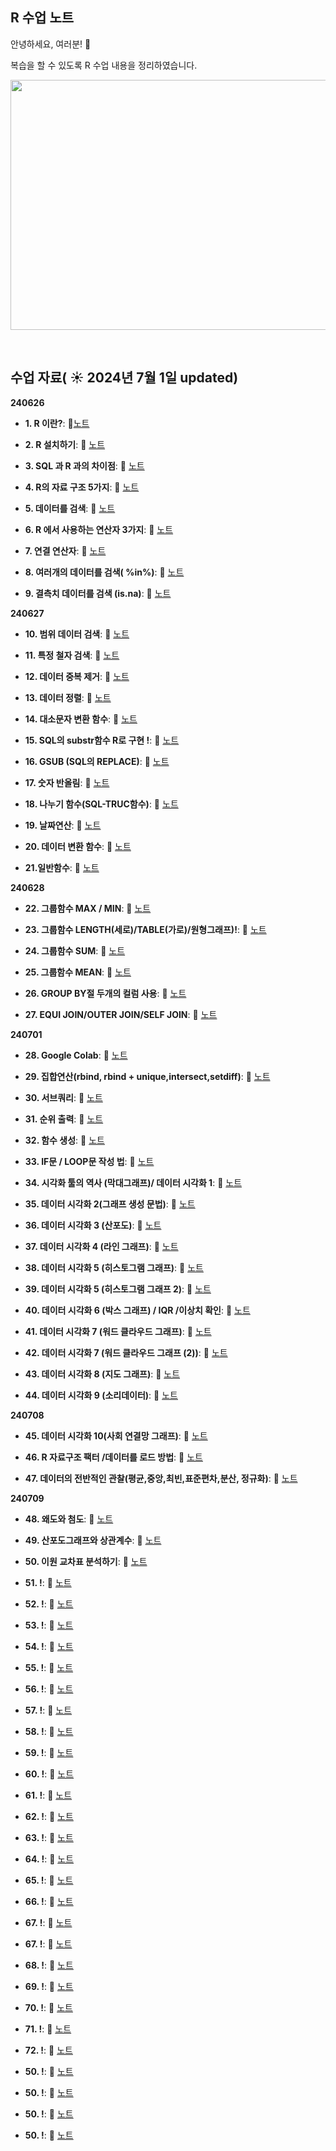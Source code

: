 ## R 수업 노트

안녕하세요, 여러분!  🌟

복습을 할 수 있도록 R 수업 내용을 정리하였습니다.

<img src="https://github.com/chonny1210/chonny1210/blob/main/R%20%EA%B7%B8%EB%A6%BC.png" width="600" height="400">

&nbsp; 


## 수업 자료( ☀️ 2024년 7월 1일 updated)

**240626**

- **1. R 이란?**:  📄[노트](https://chonny1210.tistory.com/37)
  &nbsp;
  
- **2. R 설치하기**: 📄 [노트](https://chonny1210.tistory.com/38)

- **3. SQL 과 R 과의 차이점**: 📄 [노트](https://chonny1210.tistory.com/39?category=1175828)

- **4. R의 자료 구조 5가지**: 📄 [노트](https://chonny1210.tistory.com/40?category=1175828)

- **5. 데이터를 검색**: 📄 [노트](https://chonny1210.tistory.com/41?category=1175828)

- **6. R 에서 사용하는 연산자 3가지**: 📄 [노트](https://chonny1210.tistory.com/42?category=1175828)

- **7. 연결 연산자**: 📄 [노트](https://chonny1210.tistory.com/43)

- **8. 여러개의 데이터를 검색( %in%)**: 📄 [노트](https://chonny1210.tistory.com/44?category=1175828)

- **9. 결측치 데이터를 검색 (is.na)**: 📄 [노트](https://chonny1210.tistory.com/45)

**240627**

- **10. 범위 데이터 검색**: 📄 [노트](https://chonny1210.tistory.com/47)

- **11. 특정 철자 검색**: 📄 [노트](https://chonny1210.tistory.com/46)

- **12. 데이터 중복 제거**: 📄 [노트](https://chonny1210.tistory.com/49)
  
- **13. 데이터 정렬**: 📄 [노트](https://chonny1210.tistory.com/50)
  
- **14. 대소문자 변환 함수**: 📄 [노트](https://chonny1210.tistory.com/51)
  
- **15. SQL의 substr함수 R로 구현  !**: 📄 [노트](https://chonny1210.tistory.com/52)
  
- **16. GSUB (SQL의 REPLACE)**: 📄 [노트](https://chonny1210.tistory.com/53)
  
- **17. 숫자 반올림**: 📄 [노트](https://chonny1210.tistory.com/54)
  
- **18.  나누기 함수(SQL-TRUC함수)**: 📄 [노트](https://chonny1210.tistory.com/55)

- **19. 날짜연산**: 📄 [노트](https://chonny1210.tistory.com/56)

- **20. 데이터 변환 함수**: 📄 [노트](https://chonny1210.tistory.com/57)

- **21.일반함수**: 📄 [노트](https://chonny1210.tistory.com/58)

**240628**

- **22. 그룹함수 MAX / MIN**: 📄 [노트](https://chonny1210.tistory.com/59)

- **23. 그룹함수 LENGTH(세로)/TABLE(가로)/원형그래프)!**: 📄 [노트](https://chonny1210.tistory.com/60)

- **24. 그룹함수 SUM**: 📄 [노트](https://chonny1210.tistory.com/61)

- **25. 그룹함수 MEAN**: 📄 [노트](https://chonny1210.tistory.com/62)

- **26. GROUP BY절 두개의 컬럼 사용**: 📄 [노트](https://chonny1210.tistory.com/63)

- **27. EQUI JOIN/OUTER JOIN/SELF JOIN**: 📄 [노트](https://chonny1210.tistory.com/64)

**240701**

- **28. Google Colab**: 📄 [노트](https://chonny1210.tistory.com/65)

- **29. 집합연산(rbind, rbind + unique,intersect,setdiff)**: 📄 [노트](https://chonny1210.tistory.com/66)

- **30. 서브쿼리**: 📄 [노트](https://chonny1210.tistory.com/67)

- **31. 순위 출력**: 📄 [노트](https://chonny1210.tistory.com/68)

- **32. 함수 생성**: 📄 [노트](https://chonny1210.tistory.com/69)

- **33. IF문 / LOOP문 작성 법**: 📄 [노트](https://chonny1210.tistory.com/manage/posts/)

- **34. 시각화 툴의 역사 (막대그래프)/ 데이터 시각화 1**: 📄 [노트](https://chonny1210.tistory.com/71)

- **35. 데이터 시각화 2(그래프 생성 문법)**: 📄 [노트](https://chonny1210.tistory.com/72)

- **36. 데이터 시각화 3 (산포도)**: 📄 [노트](https://chonny1210.tistory.com/73)

- **37. 데이터 시각화 4 (라인 그래프)**: 📄 [노트](https://chonny1210.tistory.com/74)

- **38. 데이터 시각화 5 (히스토그램 그래프)**: 📄 [노트](https://chonny1210.tistory.com/75)

- **39. 데이터 시각화 5 (히스토그램 그래프 2)**: 📄 [노트](https://chonny1210.tistory.com/76)

- **40. 데이터 시각화 6 (박스 그래프) / IQR /이상치 확인**: 📄 [노트](https://chonny1210.tistory.com/78)

- **41.  데이터 시각화 7 (워드 클라우드 그래프)**: 📄 [노트](https://chonny1210.tistory.com/79)

- **42. 데이터 시각화 7 (워드 클라우드 그래프 (2))**: 📄 [노트](https://chonny1210.tistory.com/80)

- **43. 데이터 시각화 8 (지도 그래프)**: 📄 [노트](https://chonny1210.tistory.com/81)

- **44. 데이터 시각화 9 (소리데이터)**: 📄 [노트](https://chonny1210.tistory.com/82)

**240708**

- **45. 데이터 시각화 10(사회 연결망 그래프)**: 📄 [노트](https://chonny1210.tistory.com/83)

- **46. R 자료구조 팩터 /데이터를 로드 방법**: 📄 [노트](https://chonny1210.tistory.com/84)

- **47. 데이터의 전반적인 관찰(평균,중앙,최빈,표준편차,분산, 정규화)**: 📄 [노트](https://chonny1210.tistory.com/85)

**240709**

- **48. 왜도와 첨도**: 📄 [노트](https://chonny1210.tistory.com/86)

- **49. 산포도그래프와 상관계수**: 📄 [노트](https://chonny1210.tistory.com/87)

- **50. 이원 교차표 분석하기**: 📄 [노트](https://chonny1210.tistory.com/88)
  
- **51.  !**: 📄 [노트](h)

- **52.  !**: 📄 [노트](h)

- **53.  !**: 📄 [노트](h)
 
- **54.  !**: 📄 [노트](h)

- **55.  !**: 📄 [노트](h)

- **56.  !**: 📄 [노트](h)

- **57.  !**: 📄 [노트](h)

- **58.  !**: 📄 [노트](h)
 
- **59.  !**: 📄 [노트](h)

- **60.  !**: 📄 [노트](h)

- **61.  !**: 📄 [노트](h)

- **62.  !**: 📄 [노트](h)

- **63.  !**: 📄 [노트](h)
 
- **64.  !**: 📄 [노트](h)

- **65.  !**: 📄 [노트](h)

- **66.  !**: 📄 [노트](h)

- **67.  !**: 📄 [노트](h)

- **67.  !**: 📄 [노트](h)

- **68.  !**: 📄 [노트](h)

- **69.  !**: 📄 [노트](h)
 
- **70.  !**: 📄 [노트](h)

- **71.  !**: 📄 [노트](h)

- **72.  !**: 📄 [노트](h)

- **50.  !**: 📄 [노트](h)

- **50.  !**: 📄 [노트](h)
 
- **50.  !**: 📄 [노트](h)

- **50.  !**: 📄 [노트](h)  
